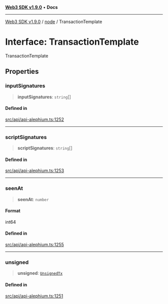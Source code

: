 [**Web3 SDK v1.9.0**](../../../README.md) • **Docs**

***

[Web3 SDK v1.9.0](../../../globals.md) / [node](../README.md) / TransactionTemplate

# Interface: TransactionTemplate

TransactionTemplate

## Properties

### inputSignatures

> **inputSignatures**: `string`[]

#### Defined in

[src/api/api-alephium.ts:1252](https://github.com/Mystic-Nayy/alephium-web3/blob/c1afd789a197ce5fe21f08c2965942090157c33d/packages/web3/src/api/api-alephium.ts#L1252)

***

### scriptSignatures

> **scriptSignatures**: `string`[]

#### Defined in

[src/api/api-alephium.ts:1253](https://github.com/Mystic-Nayy/alephium-web3/blob/c1afd789a197ce5fe21f08c2965942090157c33d/packages/web3/src/api/api-alephium.ts#L1253)

***

### seenAt

> **seenAt**: `number`

#### Format

int64

#### Defined in

[src/api/api-alephium.ts:1255](https://github.com/Mystic-Nayy/alephium-web3/blob/c1afd789a197ce5fe21f08c2965942090157c33d/packages/web3/src/api/api-alephium.ts#L1255)

***

### unsigned

> **unsigned**: [`UnsignedTx`](UnsignedTx.md)

#### Defined in

[src/api/api-alephium.ts:1251](https://github.com/Mystic-Nayy/alephium-web3/blob/c1afd789a197ce5fe21f08c2965942090157c33d/packages/web3/src/api/api-alephium.ts#L1251)
